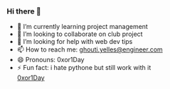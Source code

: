 ### Hi there 👋

- 🌱 I’m currently learning project management 
- 👯 I’m looking to collaborate on club project 
- 🤔 I’m looking for help with web dev tips 
- 📫 How to reach me: ghouti.yelles@engineer.com
- 😄 Pronouns: 0xor1Day
- ⚡ Fun fact: i hate pythone but still work with it  
[0xor1Day](https://0xor1day.me/)
